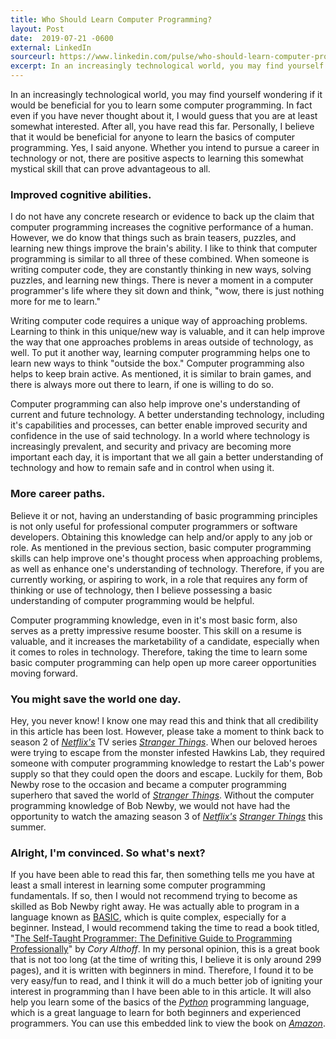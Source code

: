 ```yaml
---
title: Who Should Learn Computer Programming?
layout: Post
date:  2019-07-21 -0600
external: LinkedIn
sourceurl: https://www.linkedin.com/pulse/who-should-learn-computer-programming-frederick-erick-mccollum/
excerpt: In an increasingly technological world, you may find yourself wondering if it would be beneficial for you to learn some computer programming. In fact even if you have never thought about it, I would guess that you are at least somewhat interested. After all, you have read this far.
---
```


In an increasingly technological world, you may find yourself wondering if it would be beneficial for you to learn some computer programming. In fact even if you have never thought about it, I would guess that you are at least somewhat interested. After all, you have read this far. Personally, I believe that it would be beneficial for anyone to learn the basics of computer programming. Yes, I said anyone. Whether you intend to pursue a career in technology or not, there are positive aspects to learning this somewhat mystical skill that can prove advantageous to all.

### Improved cognitive abilities.

I do not have any concrete research or evidence to back up the claim that computer programming increases the cognitive performance of a human. However, we do know that things such as brain teasers, puzzles, and learning new things improve the brain's ability. I like to think that computer programming is similar to all three of these combined. When someone is writing computer code, they are constantly thinking in new ways, solving puzzles, and learning new things. There is never a moment in a computer programmer's life where they sit down and think, "wow, there is just nothing more for me to learn."

Writing computer code requires a unique way of approaching problems. Learning to think in this unique/new way is valuable, and it can help improve the way that one approaches problems in areas outside of technology, as well. To put it another way, learning computer programming helps one to learn new ways to think "outside the box." Computer programming also helps to keep brain active. As mentioned, it is similar to brain games, and there is always more out there to learn, if one is willing to do so.

Computer programming can also help improve one's understanding of current and future technology. A better understanding technology, including it's capabilities and processes, can better enable improved security and confidence in the use of said technology. In a world where technology is increasingly prevalent, and security and privacy are becoming more important each day, it is important that we all gain a better understanding of technology and how to remain safe and in control when using it.

### More career paths.

Believe it or not, having an understanding of basic programming principles is not only useful for professional computer programmers or software developers. Obtaining this knowledge can help and/or apply to any job or role. As mentioned in the previous section, basic computer programming skills can help improve one's thought process when approaching problems, as well as enhance one's understanding of technology. Therefore, if you are currently working, or aspiring to work, in a role that requires any form of thinking or use of technology, then I believe possessing a basic understanding of computer programming would be helpful.

Computer programming knowledge, even in it's most basic form, also serves as a pretty impressive resume booster. This skill on a resume is valuable, and it increases the marketability of a candidate, especially when it comes to roles in technology. Therefore, taking the time to learn some basic computer programming can help open up more career opportunities moving forward.

### You might save the world one day.

Hey, you never know! I know one may read this and think that all credibility in this article has been lost. However, please take a moment to think back to season 2 of *[Netflix's](https://www.netflix.com)* TV series *[Stranger Things](https://www.netflix.com/title/80057281)*. When our beloved heroes were trying to escape from the monster infested Hawkins Lab, they required someone with computer programming knowledge to restart the Lab's power supply so that they could open the doors and escape. Luckily for them, Bob Newby rose to the occasion and became a computer programming superhero that saved the world of *[Stranger Things](https://www.netflix.com/title/80057281)*. Without the computer programming knowledge of Bob Newby, we would not have had the opportunity to watch the amazing season 3 of *[Netflix's](https://www.netflix.com)* *[Stranger Things](https://www.netflix.com/title/80057281)* this summer.

### Alright, I'm convinced. So what's next?

If you have been able to read this far, then something tells me you have at least a small interest in learning some computer programming fundamentals. If so, then I would not recommend trying to become as skilled as Bob Newby right away. He was actually able to program in a language known as [BASIC](https://en.wikipedia.org/wiki/BASIC), which is quite complex, especially for a beginner. Instead, I would recommend taking the time to read a book titled, "[The Self-Taught Programmer: The Definitive Guide to Programming Professionally](https://www.amazon.com/Self-Taught-Programmer-Definitive-Programming-Professionally-ebook/dp/B01M01YDQA)" by *Cory Althoff*. In my personal opinion, this is a great book that is not too long (at the time of writing this, I believe it is only around 299 pages), and it is written with beginners in mind. Therefore, I found it to be very easy/fun to read, and I think it will do a much better job of igniting your interest in programming than I have been able to in this article. It will also help you learn some of the basics of the *[Python](https://www.python.org/)* programming language, which is a great language to learn for both beginners and experienced programmers. You can use this embedded link to view the book on *[Amazon](https://www.amazon.com/Self-Taught-Programmer-Definitive-Programming-Professionally-ebook/dp/B01M01YDQA)*.